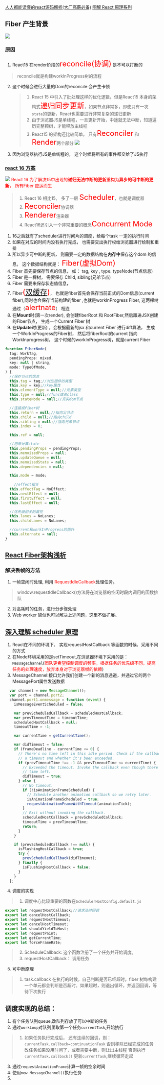 [人人都能读懂的react源码解析(大厂高薪必备)](https://xiaochen1024.com/article_item/600aca0cecf02e002e6db56c)
[图解 React 原理系列](https://github.com/7kms/react-illustration-series/tree/v17.0.1)
## Fiber 产生背景
![](https://mmbiz.qpic.cn/mmbiz_png/ndgH50E7pIqnSvBHOnuOIY0B4DttcgibPrx1mRxEGc9M33DJgicRG5keaVxfB7eiawTrzkn30iakjJ50z0tz3eDCJg/640?wx_fmt=png&wxfrom=5&wx_lazy=1&wx_co=1)
### 原因
1. React15 在render阶段的<font size=5 color="red">reconcile(协调)</font> 是不可以打断的
> reconcile就是构建workInProgress树的流程
2. 这个时候会进行大量的Dom的reconcile 会产生卡顿
   > 1. React 15 中引入了批处理这样的优化逻辑，但是React15 本身的架构式<font size=5 color="red">递归同步更新</font>，如果节点非常多，即使只有一次`state`的更新，React也需要进行非常复杂的递归更新
   > 2. 由于浏览器JS是单线程，一旦更新开始，中途就无法中断，知道遍历完整颗树，才能释放主线程
   > 3. React15 的架构还比较简单， 只有<font size=5 color="red">Reconciler</font> 和 <font size=5 color="red">Render</font>两个部分
   ![](https://mmbiz.qpic.cn/mmbiz_png/ulhWEWict5Agm8Azr3osZTZMmeKW3YjmKmcRwFrkhRjaFNnmpXxAtqQVrcPBZEpFE6LLJI2aVd59MicvSKVHPGicg/640?wx_fmt=png&wxfrom=5&wx_lazy=1&wx_co=1)
3. 因为浏览器执行JS是单线程的， 这个时候将所有的事件都交给了JS执行

### [react 16 方案](https://mp.weixin.qq.com/s?__biz=Mzg3MDY2NTEyNg==&mid=2247484972&idx=1&sn=bf85fec4a5b800b51e169da6df2251de&chksm=ce8b18e5f9fc91f3e14122d0b50aac316aee1f6d11d6ca8a7e9dd413afdab6c7508d0c21dcb2&mpshare=1&scene=24&srcid=1215rkpLW2pNDSgb2bTG6xxE&sharer_sharetime=1639582218600&sharer_shareid=3efb78b5e058f0088976a184d31a463b#rd)
![](https://mmbiz.qpic.cn/mmbiz_png/ulhWEWict5Agm8Azr3osZTZMmeKW3YjmKtUUMRRApnJ6ln6d3Ag1K2KZlmj9NdVlIF239dnITEGZgVccrJenyCQ/640?wx_fmt=png&wxfrom=5&wx_lazy=1&wx_co=1)
<font color="red">React 16 为了解决15中出现的**递归无法中断的更新**重构为**异步的可中断的更新**， 所有Fiber 应运而生</font>
> 1. React 16 相比15， 多了一层 <font size=5 color="red">Scheduler</font>，也就是调度器
> 2. <font size=5 color="red">Reconciler</font>协调器
> 3. <font size=5 color="red">Renderer</font>渲染器
> 4. React16还引入一个非常重要的概念<font size=5 color="red">Concurrent Mode</font>
1. 16之后就有了scheduler进行时间片的调度，给每个task 一定的执行时间
2. 如果在对应的时间内没有执行完成， 也需要交出执行权给浏览器进行绘制和重排
3. 所以异步可中断的更新， 则需要一定的数据结构在**内存中**保存这个dom 的信息， 这个数据结构就是： <font size=5 color="red">Fiber(虚拟Dom)</font>
4. Fiber 首先要保存节点的信息， 如： tag, key , type. typeNode(节点信息)
5. Fiber 是一棵树， 需要保存 Child, sibling(兄弟节点) 
6. Fiber 需要来保存状态值信息， 
7. Fiber<font size=5 color="red">([双缓存](https://react.iamkasong.com/process/doubleBuffer.html#%E4%BB%80%E4%B9%88%E6%98%AF-%E5%8F%8C%E7%BC%93%E5%AD%98))</font>， 也就是fiber首先会保存当前正式的Dom信息(current fiber),同时也会保存当前构建的fiber ,也就是workInProgress Fiber, 这两棵树通过（<font size=5 color="red">alertnate</font>） 相连
8. 在**Mount**时(第一次render), 会创建fiberRoot 和 RootFiber,然后跟进JSX创建的Fiber节点， 生成一个Current Fiber 树
9. 在**Update**时(更新) ，会根据最新的jsx 和current Fiber 进行diff算法， 生成一个WorkInProgress的Fiber树， 然后将fiberRoot的current 指向 WorkInprogress树， 这个时候的workInProgress树，就是current Fiber


```javascript
function FiberNode(
  tag: WorkTag,
  pendingProps: mixed,
  key: null | string,
  mode: TypeOfMode,
) {
  //保存节点的信息
  this.tag = tag;//对应组件的类型
  this.key = key;//key属性
  this.elementType = null;//元素类型
  this.type = null;//func或者class
  this.stateNode = null;//真实dom节点

  //连接成fiber树
  this.return = null;//指向父节点
  this.child = null;//指向child
  this.sibling = null;//指向兄弟节点
  this.index = 0;

  this.ref = null;

  //用来计算state
  this.pendingProps = pendingProps;
  this.memoizedProps = null;
  this.updateQueue = null;
  this.memoizedState = null;
  this.dependencies = null;

  this.mode = mode;
    
	//effect相关
  this.effectTag = NoEffect;
  this.nextEffect = null;
  this.firstEffect = null;
  this.lastEffect = null;

  //优先级相关的属性
  this.lanes = NoLanes;
  this.childLanes = NoLanes;

  //current和workInProgress的指针
  this.alternate = null;
}
```
## [React Fiber架构浅析](https://mp.weixin.qq.com/s/GDYfwQyIKOjqfC_n-oDPzQ)
### 解决丢帧的方法
1. 一帧空闲时处理, 利用 <font color="red">RequestIdleCallback</font>处理任务。
  > window.requestIdleCallback()方法将在浏览器的空闲时段内调用的函数排队
2. 对高耗时的任务，进行分步骤处理
3. Web worker 貌似也可以解决上述问题，这里不做扩展。



## [深入理解 scheduler 原理](https://mp.weixin.qq.com/s/0vomFnPPNb27E76LBIQcsA)
1. React在不同的环境下， 实现requestHostCallback 等函数的时候，采用不同的方式
2. 在Node环境采用的是setTimeout,在浏览器环境下采用的是：`MessageChannel`(<font color="red">团队更希望控制调度的频率，根据任务的优先级不同，提高任务的处理速度，放弃本身对于浏览器帧的依赖</font>)
3. MessageChannel:接口允许我们创建一个新的消息通道，并通过它的两个MessagePort属性发送数据
```javascript
  var channel = new MessageChannel();
  var port = channel.port2;
  channel.port1.onmessage = function (event) {
    isMessageEventScheduled = false;

    var prevScheduledCallback = scheduledHostCallback;
    var prevTimeoutTime = timeoutTime;
    scheduledHostCallback = null;
    timeoutTime = -1;

    var currentTime = getCurrentTime();

    var didTimeout = false;
    if (frameDeadline - currentTime <= 0) {
      // There's no time left in this idle period. Check if the callback has
      // a timeout and whether it's been exceeded.
      if (prevTimeoutTime !== -1 && prevTimeoutTime <= currentTime) {
        // Exceeded the timeout. Invoke the callback even though there's no
        // time left.
        didTimeout = true;
      } else {
        // No timeout.
        if (!isAnimationFrameScheduled) {
          // Schedule another animation callback so we retry later.
          isAnimationFrameScheduled = true;
          requestAnimationFrameWithTimeout(animationTick);
        }
        // Exit without invoking the callback.
        scheduledHostCallback = prevScheduledCallback;
        timeoutTime = prevTimeoutTime;
        return;
      }
    }

    if (prevScheduledCallback !== null) {
      isFlushingHostCallback = true;
      try {
        prevScheduledCallback(didTimeout);
      } finally {
        isFlushingHostCallback = false;
      }
    }
  };
```

4. 调度的实现
> 1. 调度中心比较重要的函数在`SchedulerHostConfig.default.js`
```javascript
export let requestHostCallback;//请求及时回调 
export let cancelHostCallback;
export let requestHostTimeout;
export let cancelHostTimeout;
export let shouldYieldToHost;
export let requestPaint;
export let getCurrentTime;
export let forceFrameRate;
```
> 2. ScheduleCallback: 这个函数注册了一个任务并开始调度。
> 3. requestHostCallback： 调用任务
5. 可中断原理
> 1. task.callback 在执行的时候，自己判断是否已经超时，fiber 树每构建一个单元都会判断是否超时，如果超时，则退出循环，并返回回调，等待下次执行

## 调度实现的总结：
1. 有个任务队列queue,改队列存放了可以中断的任务
2. 通过`workLoop`对队列里取第一个任务`currentTask`,开始执行
> 1. 如果任务执行完成后， 还有连续的回调，则：`currentTask.callback=continuationTask`
> 否则移除已经完成的任务
> 改任务如果没用时间了，或者需要中断，则让出主线程
> 否则执行`currentTask.callback()`
> 更新`currentTask`,继续循环走起
3. 通过`requestAnimationFrame`计算一帧的空余时间
4. 使用`new MessageChannel()`执行任务
5. 
